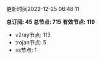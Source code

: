 更新时间2022-12-25 06:48:11

**总订阅: 45**
**总节点: 715**
**有效节点: 119**
- v2ray节点: 113
- trojan节点: 5
- ss节点: 1
